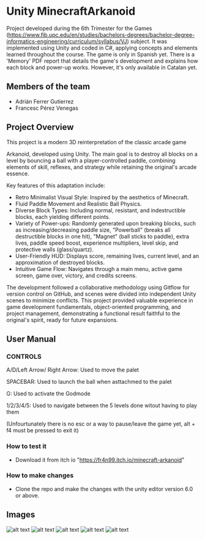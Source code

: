 
# Unity MinecraftArkanoid

Project developed during the 6th Trimester for the Games (https://www.fib.upc.edu/en/studies/bachelors-degrees/bachelor-degree-informatics-engineering/curriculum/syllabus/VJ) subject. It was implemented using Unity and coded in C#, applying concepts and elements learned throughout the course. The game is only in Spanish yet. There is a 'Memory' PDF report that details the game's development and explains how each block and power-up works. However, it's only available in Catalan yet.

## Members of the team

* Adrián Ferrer Gutierrez
* Francesc Pérez Venegas


## Project Overview

This project is a modern 3D reinterpretation of the classic arcade game 

Arkanoid, developed using Unity. The main goal is to destroy all blocks on a level by bouncing a ball with a player-controlled paddle, combining elements of skill, reflexes, and strategy while retaining the original's arcade essence. 


Key features of this adaptation include:
* Retro Minimalist Visual Style: Inspired by the aesthetics of Minecraft. 
* Fluid Paddle Movement and Realistic Ball Physics. 
* Diverse Block Types: Including normal, resistant, and indestructible blocks, each yielding different points. 
* Variety of Power-ups: Randomly generated upon breaking blocks, such as increasing/decreasing paddle size, "Powerball" (breaks all destructible blocks in one hit), "Magnet" (ball sticks to paddle), extra lives, paddle speed boost, experience multipliers, level skip, and protective walls (glass/quartz). 
* User-Friendly HUD: Displays score, remaining lives, current level, and an approximation of destroyed blocks. 
* Intuitive Game Flow: Navigates through a main menu, active game screen, game over, victory, and credits screens. 

The development followed a collaborative methodology using Gitflow for version control on GitHub, and scenes were divided into independent Unity scenes to minimize conflicts. This project provided valuable experience in game development fundamentals, object-oriented programming, and project management, demonstrating a functional result faithful to the original's spirit, ready for future expansions. 
## User Manual

### CONTROLS    

A/D/Left Arrow/ Right Arrow: Used to move the palet

SPACEBAR: Used to launch the ball when asttachmed to the palet

G: Used to activate the Godmode

1/2/3/4/5: Used to navigate between the 5 levels done witout having to play them

(Unfourtunately there is no esc or a way to pause/leave the game yet, alt + f4 must be pressed to exit it)


### How to test it 
* Download it from itch io "https://fr4n99.itch.io/minecraft-arkanoid"


### How to make changes
* Clone the repo and make the changes with the unity editor version 6.0 or above.




## Images
![alt text](https://github.com/adrianferrergutierrez/vj_arkanoid/blob/main/Level1.png?raw=true)
![alt text](https://github.com/adrianferrergutierrez/vj_arkanoid/blob/main/Level2.png?raw=true)
![alt text](https://github.com/adrianferrergutierrez/vj_arkanoid/blob/main/Level3.png?raw=true)
![alt text](https://github.com/adrianferrergutierrez/vj_arkanoid/blob/main/Level4.png?raw=true)
![alt text](https://github.com/adrianferrergutierrez/vj_arkanoid/blob/main/Level5.png?raw=true)


